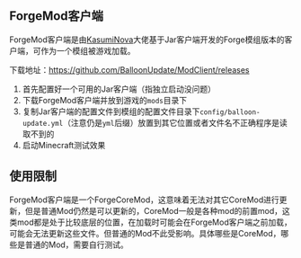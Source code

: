 ## ForgeMod客户端

ForgeMod客户端是由[KasumiNova](https://github.com/KasumiNova)大佬基于Jar客户端开发的Forge模组版本的客户端，可作为一个模组被游戏加载。

下载地址：https://github.com/BalloonUpdate/ModClient/releases

1. 首先配置好一个可用的Jar客户端（指独立启动没问题）
2. 下载ForgeMod客户端并放到游戏的`mods`目录下
3. 复制Jar客户端的配置文件到模组的配置文件目录下`config/balloon-update.yml`（注意仍是`yml`后缀）放置到其它位置或者文件名不正确程序是读取不到的
4. 启动Minecraft测试效果

## 使用限制

ForgeMod客户端是一个ForgeCoreMod，这意味着无法对其它CoreMod进行更新，但是普通Mod仍然是可以更新的，CoreMod一般是各种mod的前置mod，这类mod都是处于比较底层的位置，在加载时可能会在ForgeMod客户端之前加载，可能会无法更新这些文件。但普通的Mod不此受影响。具体哪些是CoreMod，哪些是普通的Mod，需要自行测试。